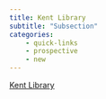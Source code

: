```yaml
---
title: Kent Library
subtitle: "Subsection"
categories: 
    - quick-links
    - prospective
    - new
---
```

<a  href="HTTP://LIBRARY.SEMO.EDU/">Kent Library</a>